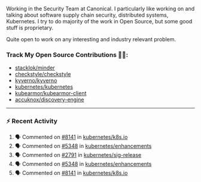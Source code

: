 Working in the Security Team at Canonical. I particularly like working on and talking about software supply chain security, distributed systems, Kubernetes. I try to do majority of the work in Open Source, but some good stuff is proprietary.

Quite open to work on any interesting and industry relevant problem. 

### Track My Open Source Contributions 👨‍💻: 
 - [stacklok/minder](https://github.com/stacklok/minder/pulls?q=is%3Apr+author%3AVyom-Yadav+is%3Amerged+)
 - [checkstyle/checkstyle](https://github.com/checkstyle/checkstyle/pulls?q=is%3Apr+author%3AVyom-Yadav+is%3Amerged+)
 - [kyverno/kyverno](https://github.com/kyverno/kyverno/pulls?q=is%3Apr+author%3AVyom-Yadav+is%3Amerged+)
 - [kubernetes/kubernetes](https://github.com/kubernetes/kubernetes/issues?q=is%3Aissue+author%3AVyom-Yadav)
 - [kubearmor/kubearmor-client](https://github.com/kubearmor/kubearmor-client/pulls?q=is%3Amerged+is%3Apr+author%3AVyom-Yadav+)
 - [accuknox/discovery-engine](https://github.com/accuknox/discovery-engine/pulls?q=is%3Amerged+is%3Apr+author%3AVyom-Yadav+)
---

### :zap: Recent Activity

<!--START_SECTION:activity-->
1. 🗣 Commented on [#8141](https://github.com/kubernetes/k8s.io/pull/8141#issuecomment-2918236573) in [kubernetes/k8s.io](https://github.com/kubernetes/k8s.io)
2. 🗣 Commented on [#5348](https://github.com/kubernetes/enhancements/pull/5348#issuecomment-2918216238) in [kubernetes/enhancements](https://github.com/kubernetes/enhancements)
3. 🗣 Commented on [#2791](https://github.com/kubernetes/sig-release/pull/2791#issuecomment-2916813888) in [kubernetes/sig-release](https://github.com/kubernetes/sig-release)
4. 🗣 Commented on [#5348](https://github.com/kubernetes/enhancements/pull/5348#issuecomment-2916808117) in [kubernetes/enhancements](https://github.com/kubernetes/enhancements)
5. 🗣 Commented on [#8141](https://github.com/kubernetes/k8s.io/pull/8141#issuecomment-2914969378) in [kubernetes/k8s.io](https://github.com/kubernetes/k8s.io)
<!--END_SECTION:activity-->
